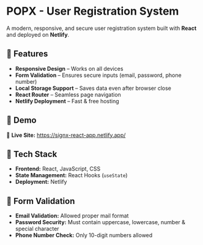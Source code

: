 # POPX - User Registration System 
A modern, responsive, and secure user registration system built with **React** and deployed on **Netlify**.  

## 📌 Features  
- **Responsive Design** – Works on all devices  
- **Form Validation** – Ensures secure inputs (email, password, phone number)   
- **Local Storage Support** – Saves data even after browser close  
- **React Router** – Seamless page navigation  
- **Netlify Deployment** – Fast & free hosting   

## 🎥 Demo  
📌 **Live Site:** https://signx-react-app.netlify.app/

## 🚀 Tech Stack  
- **Frontend:** React, JavaScript, CSS  
- **State Management:** React Hooks (`useState`)  
- **Deployment:** Netlify  

## 📌 Form Validation  
- **Email Validation:** Allowed proper mail format  
- **Password Security:** Must contain uppercase, lowercase, number & special character  
- **Phone Number Check:** Only 10-digit numbers allowed  
